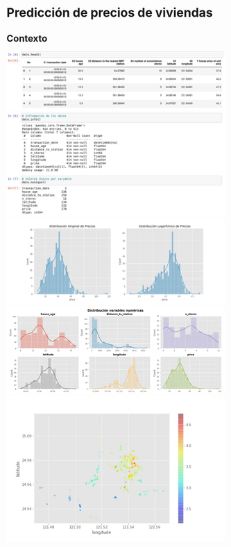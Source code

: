 # Predicción de precios de viviendas

## Contexto
<img src="https://github.com/PabloJRW/real_state-regresssion/blob/main/img/head.png" alt='head'>
<img src="https://github.com/PabloJRW/real_state-regresssion/blob/main/img/describe.png">
<img src="https://github.com/PabloJRW/real_state-regresssion/blob/main/img/plots/precio_casas_log.png">
<img src="https://github.com/PabloJRW/real_state-regresssion/blob/main/img/distributions.png">
<img src="https://github.com/PabloJRW/real_state-regresssion/blob/main/img/plots/price_by_geo.jpg">
